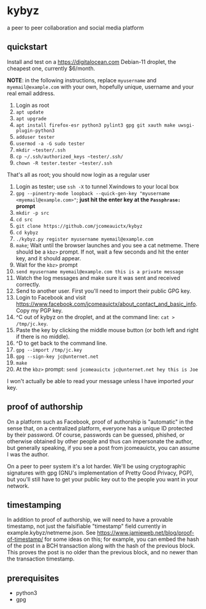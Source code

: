 # kybyz
a peer to peer collaboration and social media platform

## quickstart

Install and test on a <https://digitalocean.com> Debian-11 droplet, the cheapest
one, currently $6/month.

**NOTE**: in the following instructions, replace `myusername` and 
`myemail@example.com` with your own, hopefully unique, username and your real
email address.

1. Login as root
2. `apt update`
3. `apt upgrade`
4. `apt install firefox-esr python3 pylint3 gpg git xauth make uwsgi-plugin-python3`
6. `adduser tester`
7. `usermod -a -G sudo tester`
8. `mkdir ~tester/.ssh`
9. `cp ~/.ssh/authorized_keys ~tester/.ssh/`
10. `chown -R tester.tester ~tester/.ssh`

That's all as root; you should now login as a regular user

1. Login as tester; use `ssh -X` to tunnel Xwindows to your local box
2. `gpg --pinentry-mode loopback --quick-gen-key "myusername <myemail@example.com>"`; **just hit the enter key at the `Passphrase:` prompt**
3. `mkdir -p src`
4. `cd src`
5. `git clone https://github.com/jcomeauictx/kybyz`
6. `cd kybyz`
7. `./kybyz.py register myusername myemail@example.com`
7. `make`; Wait until the browser launches and you see a cat netmeme. There should be a `kbz>` prompt. If not, wait a few seconds and hit the enter key, and it should appear.
8. Wait for the `kbz>` prompt
9. `send myusername myemail@example.com this is a private message`
10. Watch the log messages and make sure it was sent and received correctly.
11. Send to another user. First you'll need to import their public GPG key.
12. Login to Facebook and visit <https://www.facebook.com/jcomeauictx/about_contact_and_basic_info>. Copy my PGP key.
13. ^C out of kybyz on the droplet, and at the command line: `cat > /tmp/jc.key`.
14. Paste the key by clicking the middle mouse button (or both left and right if there is no middle).
15. ^D to get back to the command line.
16. `gpg --import /tmp/jc.key`
17. `gpg --sign-key jc@unternet.net`
18. `make`
19. At the `kbz>` prompt: `send jcomeauictx jc@unternet.net hey this is Joe`

I won't actually be able to read your message unless I have imported *your* key.

## proof of authorship

On a platform such as Facebook, proof of authorship is "automatic" in the sense
that, on a centralized platform, everyone has a unique ID protected by their
password. Of course, passwords can be guessed, phished, or otherwise obtained
by other people and thus can impersonate the author, but generally speaking,
if you see a post from jcomeauictx, you can assume I was the author.

On a peer to peer system it's a lot harder. We'll be using cryptographic
signatures with gpg (GNU's implementation of Pretty Good Privacy, PGP), but
you'll still have to get your public key out to the people you want in your
network.

## timestamping

In addition to proof of authorship, we will need to have a provable timestamp,
not just the falsifiable "timestamp" field currently in
example.kybyz/netmeme.json. See
<https://www.jamieweb.net/blog/proof-of-timestamp/> for some ideas on this; for
example, you can embed the hash of the post in a BCH transaction along with
the hash of the previous block. This proves the post is no older than the
previous block, and no newer than the transaction timestamp.

## prerequisites

* python3
* gpg
